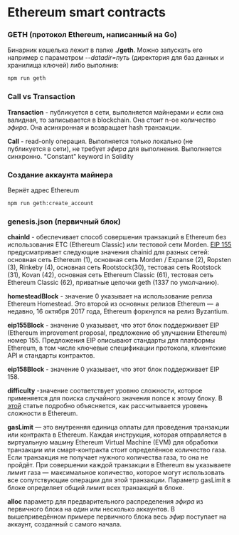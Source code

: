 # Ethereum smart contracts

### GETH (протокол Ethereum, написанный на Go)
Бинарник кошелька лежит в папке **./geth**. Можно запускать его например с параметром *--datadir=путь* (директория для
баз данных и хранилища ключей) либо выполнив:

```bash
npm run geth
```

### Call vs Transaction
**Transaction** - публикуется в сети, выполняется майнерами и если она валидная, то записывается в blockchain.
Она стоит n-ое количество *эфира*. Она асинхронная и возвращает hash транзакции.

**Call** - read-only операция. Выполняется только локально (не публикуется в сети), не требует *эфира* для выполнения.
Выполняется синхронно.
"Constant" keyword in Solidity

### Создание аккаунта майнера
Вернёт адрес Ethereum
```bash
npm run geth:create_account 
```

### genesis.json (первичный блок)

**chainId** - обеспечивает способ совершения транзакций в Ethereum без использования ETC (Ethereum Classic) или тестовой
сети Morden. [EIP 155](https://github.com/ethereum/EIPs/blob/master/EIPS/eip-155.md) предусматривает следующие значения
chainid для разных сетей: основная сеть Ethereum (1), основная сеть Morden / Expanse (2), Ropsten (3), Rinkeby (4),
основная сеть Rootstock(30), тестовая сеть Rootstock (31), Kovan (42), основная сеть Ethereum Classic (61), тестовая
сеть Ethereum Classic (62), приватные цепочки geth (1337 по умолчанию).

**homesteadBlock** - значение 0 указывает на использование релиза Ethereum Homestead. Это второй из основных релизов
Ethereum —  а недавно, 16 октября 2017 года, Ethereum форкнулся на релиз Byzantium.

**eip155Block** - значение 0 указывает, что этот блок поддерживает EIP (Ethereum improvement proposal, предложение об
улучшении Ethereum) номер 155. Предложения EIP описывают стандарты для платформы Ethereum, в том числе ключевые
спецификации протокола, клиентские API и стандарты контрактов.

**eip158Block** - значение 0 указывает, что этот блок поддерживает EIP 158.

**difficulty**  -значение соответствует уровню сложности, которое применяется для поиска случайного значения nonce
к этому блоку. В [этой](https://medium.facilelogin.com/the-mystery-behind-block-time-63351e35603a?gi=ab60df57d463)
статье подробно объясняется, как рассчитывается уровень сложности в Ethereum.

**gasLimit** — это внутренняя единица оплаты для проведения транзакции или контракта в Ethereum. Каждая инструкция,
которая отправляется в виртуальную машину Ethereum Virtual Machine (EVM) для обработки транзакции или смарт-контракта
стоит определённое количество газа. Если транзакция не получает нужного количества газа, то она не пройдёт.
При совершении каждой транзакции в Ethereum вы указываете лимит газа —  максимальное количество, которое могут
использовать все сопутствующие операции для этой транзакции. Параметр gasLimit в блоке определяет общий лимит
всех транзакций в блоке.

**alloc** параметр для предварительного распределения *эфира* из первичного блока на один или несколько аккаунтов.
В вышеприведённом примере первичного блока весь *эфир* поступает на аккаунт, созданный с самого начала.
